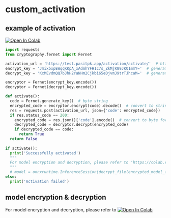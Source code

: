 # custom_activation

## example of activation
<a href="https://colab.research.google.com/drive/1KLov5Zy8gaJDBCbfhxqRCEAHRq0OLcGl?usp=sharing"><img src="https://colab.research.google.com/assets/colab-badge.svg" alt="Open In Colab"></a>
```python
import requests
from cryptography.fernet import Fernet

activation_url = 'https://test.pasitpk.app/activation/activate/'  # https://github.com/pasitpk/custom_activation
encrypt_key = 'JmixbxpEWqqKKpA_xAdmhYFH1c7s_ZkMjK89JKO1mmY='  # generated using "Fernet.generate_key().decode()", must be the same as "decrypt_key" used in the activation server
decrypt_key = 'KxMEvdmQQ7bJhH2YaNHm2Cjkbi65eDjvmJ9trTJhcaM='  # generated using "Fernet.generate_key().decode()", must be the same as "encrypt_key" used in the activation server

encryptor = Fernet(encrypt_key.encode())
decryptor = Fernet(decrypt_key.encode())

def activate():
  code = Fernet.generate_key()  # byte string
  encrypted_code = encryptor.encrypt(code).decode()  # convert to string before sending
  res = requests.post(activation_url, json={'code': encrypted_code})
  if res.status_code == 200:
    encrypted_code = res.json()['code'].encode()  # convert to byte for decryption
    decrypted_code = decryptor.decrypt(encrypted_code)
    if decrypted_code == code:
      return True
  return False
  
if activate():
  print('Successfully activated')
  """
  For model encryption and decryption, please refer to 'https://colab.research.google.com/drive/17gU3n5yKciO5tVcESZCU3bHOtAlHXqV-?usp=sharing'
  """
  # model = onnxruntime.InferenceSession(decrypt_file(encrypted_model_file, model_decrypt_key))
else:
  print('Activation failed')

```

## model encryption & decryption
For model encryption and decryption, please refer to <a href="https://colab.research.google.com/drive/17gU3n5yKciO5tVcESZCU3bHOtAlHXqV-?usp=sharing"><img src="https://colab.research.google.com/assets/colab-badge.svg" alt="Open In Colab"></a>
